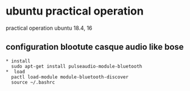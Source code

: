 # ubuntu practical operation
practical operation ubuntu 18.4, 16

## configuration blootute casque audio like bose
```
* install
  sudo apt-get install pulseaudio-module-bluetooth
*  load
  pactl load-module module-bluetooth-discover
  source ~/.bashrc 
```
